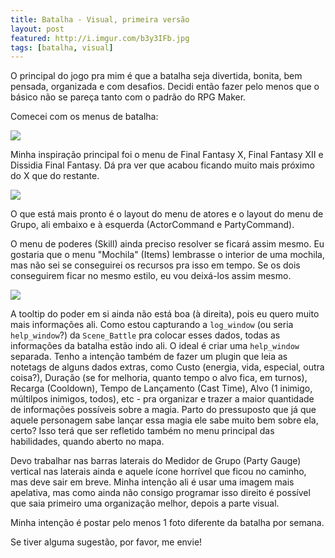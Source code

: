 ```yaml
---
title: Batalha - Visual, primeira versão
layout: post
featured: http://i.imgur.com/b3y3IFb.jpg
tags: [batalha, visual]
---
```

O principal do jogo pra mim é que a batalha seja divertida, bonita, bem pensada, organizada e com desafios. Decidi então fazer pelo menos que o básico não se pareça tanto com o padrão do RPG Maker.<!--more-->

Comecei com os menus de batalha:

![](http://i.imgur.com/b3y3IFb.jpg)

Minha inspiração principal foi o menu de Final Fantasy X, Final Fantasy XII e Dissidia Final Fantasy. Dá pra ver que acabou ficando muito mais próximo do X que do restante.

![](http://i.imgur.com/Bcx4p4u.png)

O que está mais pronto é o layout do menu de atores e o layout do menu de Grupo, ali embaixo e à esquerda (ActorCommand e PartyCommand).

O menu de poderes (Skill) ainda preciso resolver se ficará assim mesmo. Eu gostaria que o menu "Mochila" (Items) lembrasse o interior de uma mochila, mas não sei se conseguirei os recursos pra isso em tempo. Se os dois conseguirem ficar no mesmo estilo, eu vou deixá-los assim mesmo.

![](http://i.imgur.com/6dhoLW4.png)

A tooltip do poder em si ainda não está boa (à direita), pois eu quero muito mais informações ali. Como estou capturando a `log_window` (ou seria `help_window`?) da `Scene_Battle` pra colocar esses dados, todas as informações da batalha estão indo ali. O ideal é criar uma `help_window` separada. Tenho a intenção também de fazer um plugin que leia as notetags de alguns dados extras, como Custo (energia, vida, especial, outra coisa?), Duração (se for melhoria, quanto tempo o alvo fica, em turnos), Recarga (Cooldown), Tempo de Lançamento (Cast Time), Alvo (1 inimigo, múltilpos inimigos, todos), etc - pra organizar e trazer a maior quantidade de informações possíveis sobre a magia. Parto do pressuposto que já que aquele personagem sabe lançar essa magia ele sabe muito bem sobre ela, certo? Isso terá que ser refletido também no menu principal das habilidades, quando aberto no mapa.

Devo trabalhar nas barras laterais do Medidor de Grupo (Party Gauge) vertical nas laterais ainda e aquele ícone horrível que ficou no caminho, mas deve sair em breve. Minha intenção ali é usar uma imagem mais apelativa, mas como ainda não consigo programar isso direito é possível que saia primeiro uma organização melhor, depois a parte visual.

Minha intenção é postar pelo menos 1 foto diferente da batalha por semana.

Se tiver alguma sugestão, por favor, me envie!
